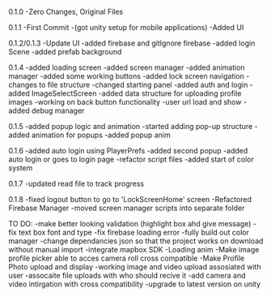 0.1.0
-Zero Changes, Original Files

0.1.1
-First Commit
-(got unity setup for mobile applications)
-Added UI

0.1.2/0.1.3
-Update UI
-added firebase and gitIgnore firebase
-added login Scene
-added prefab background

0.1.4
-added loading screen
-added screen manager
-added animation manager
-added some working buttons
-added lock screen navigation
-changes to file structure
-changed starting panel
-added auth and login
-added ImageSelectScreen
-added data structure for uploading profile images
-working on back button functionality
-user url load and show
-added debug manager

0.1.5
-added popup logic and animation
-started adding pop-up structure
-added animation for popups
-added popup anim

0.1.6
-added auto login using PlayerPrefs
-added second popup
-added auto login or goes to login page
-refactor script files
-added start of color system

0.1.7
-updated read file to track progress

0.1.8
-fixed logout button to go to 'LockScreenHome' screen
-Refactored Firebase Manager
-moved screen manager scripts into separate folder

TO DO:
-make better looking validation (highlight box ahd give message)
-fix text box font and type
-fix firebase loading error
-fully build out color manager
-change dependancies json so that the project works on download without manual import
-integrate mapbox SDK
-Loading anim
-Make image profile picker able to acces camera roll cross compatible
-Make Profile Photo upload and display
-working image and video upload assosiated with user
-assocaite file uploads with who should recive it
-add camera and video intirgation with cross compatibility
-upgrade to latest version on unity

